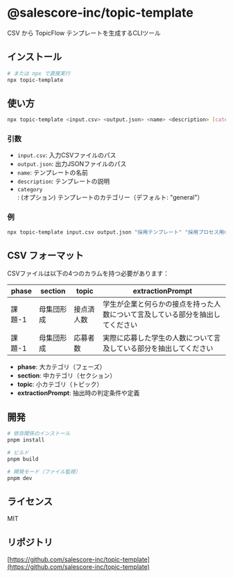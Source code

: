 # @salescore-inc/topic-template

CSV から TopicFlow テンプレートを生成するCLIツール

## インストール

```bash
# または npx で直接実行
npx topic-template
```

## 使い方

```bash
npx topic-template <input.csv> <output.json> <name> <description> [category]
```

### 引数

- `input.csv`: 入力CSVファイルのパス
- `output.json`: 出力JSONファイルのパス
- `name`: テンプレートの名前
- `description`: テンプレートの説明
- `category`: (オプション) テンプレートのカテゴリー（デフォルト: "general"）

### 例

```bash
npx topic-template input.csv output.json "採用テンプレート" "採用プロセス用のニーズマップテンプレート" "recruitment"
```

## CSV フォーマット

CSVファイルは以下の4つのカラムを持つ必要があります：

| phase | section | topic | extractionPrompt |
|-------|---------|-------|------------------|
| 課題-1 | 母集団形成 | 接点済人数 | 学生が企業と何らかの接点を持った人数について言及している部分を抽出してください |
| 課題-1 | 母集団形成 | 応募者数 | 実際に応募した学生の人数について言及している部分を抽出してください |

- **phase**: 大カテゴリ（フェーズ）
- **section**: 中カテゴリ（セクション）
- **topic**: 小カテゴリ（トピック）
- **extractionPrompt**: 抽出時の判定条件や定義

## 開発

```bash
# 依存関係のインストール
pnpm install

# ビルド
pnpm build

# 開発モード（ファイル監視）
pnpm dev
```

## ライセンス

MIT

## リポジトリ

[https://github.com/salescore-inc/topic-template](https://github.com/salescore-inc/topic-template)